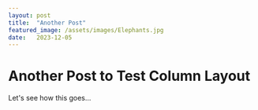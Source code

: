 ```yaml
---
layout: post
title:  "Another Post"
featured_image: /assets/images/Elephants.jpg
date:   2023-12-05
---
```


# Another Post to Test Column Layout

Let's see how this goes...
